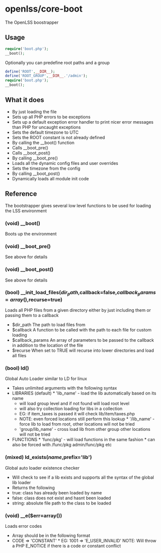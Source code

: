 openlss/core-boot
=========

The OpenLSS boostrapper

Usage
----

```php
require('boot.php');
__boot();
```

Optionally you can predefine root paths and a group
```php
define('ROOT',__DIR__);
define('ROOT_GROUP',__DIR__.'/admin');
require('boot.php');
__boot();
```

What it does
----
  * By just loading the file
   * Sets up all PHP errors to be exceptions
   * Sets up a default exception error handler to print nicer error messages than PHP for uncaught exceptions
   * Sets the default timezone to UTC
   * Sets the ROOT constant is not already defined
  * By calling the __boot() function
   * Calls __boot_pre()
   * Calls __boot_post()
  * By calling __boot_pre()
   * Loads all the dynamic config files and user overrides
   * Sets the timezone from the config
  * By calling __boot_post()
   * Dynamically loads all module init code

Reference
---
The bootstrapper gives several low level functions to be used for loading the LSS environment

### (void) __boot()
Boots up the environment

### (void) __boot_pre()
See above for details

### (void) __boot_post()
See above for details

### (bool) __init_load_files($dir_path,$callback=false,$callback_params=array(),$recurse=true)
Loads all PHP files from a given directory either by just including them or passing them to a callback
  * $dir_path			The path to load files from
  * $callback			A function to be called with the path to each file for custom loading
  * $callback_params	An array of parameters to be passed to the callback in addition to the location of the file
  * $recurse			When set to TRUE will recurse into lower directories and load all files

### (bool) ld()
Global Auto Loader similar to LD for linux
  * Takes unlimited arguments with the following syntax
   * LIBRARIES (default)
    * 'lib_name' - load the lib automatically based on its name
     * will load group level and if not found will load root level
     * will also try collection loading for libs in a collection
     * EG: if item_taxes is passed it will check lib/item/taxes.php
     * NOTE: even forced locations still perform this lookup
    * '/lib_name' - force lib to load from root, other locations will not be tried
     * 'group/lib_name' - cross load lib from other group other locations will not be tried
   * FUNCTIONS
    * 'func/pkg' - will load functions in the same fashion
    * can also be forced with /func/pkg admin/func/pkg etc

### (mixed) ld_exists($name,$prefix='lib')
Global auto loader existence checker
  * Will check to see if a lib exists and supports all the syntax of the global lib loader
  * Returns the following
   * true: class has already been loaded by name
   * false: class does not exist and hasnt been loaded
   * string: absolute file path to the class to be loaded

### (void) __e($err=array())
Loads error codes
  * Array should be in the following format
   * CODE => 'CONSTANT'
    * EG: 1001 => 'E_USER_INVALID'
NOTE: Will throw a PHP E_NOTICE if there is a code or constant conflict
